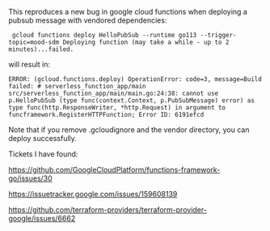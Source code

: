 This reproduces a new bug in google cloud functions when deploying a pubsub message with vendored dependencies: 

` gcloud functions deploy HelloPubSub --runtime go113 --trigger-topic=mood-sdm
Deploying function (may take a while - up to 2 minutes)...failed.`


will result in: 

`ERROR: (gcloud.functions.deploy) OperationError: code=3, message=Build failed: # serverless_function_app/main
src/serverless_function_app/main/main.go:24:38: cannot use p.HelloPubSub (type func(context.Context, p.PubSubMessage) error) as type func(http.ResponseWriter, *http.Request) in argument to funcframework.RegisterHTTPFunction; Error ID: 6191efcd`

Note that if you remove .gcloudignore and the vendor directory, you can deploy successfully. 


Tickets I have found: 

https://github.com/GoogleCloudPlatform/functions-framework-go/issues/30

https://issuetracker.google.com/issues/159608139

https://github.com/terraform-providers/terraform-provider-google/issues/6662